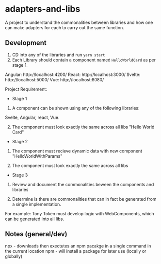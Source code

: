 # adapters-and-libs
A project to understand the commonalities between libraries and how one can make adapters for each to carry out the same function. 

## Development

1. CD into any of the libraries and run `yarn start`
2. Each Library should contain a component named `HelloWorldCard` as per stage 1.

Angular: http://localhost:4200/
React:   http://localhost:3000/
Svelte:  http://localhost:5000/
Vue:     http://localhost:8080/

Project Requirement:

- Stage 1

1. A component can be shown using any of the following libraries:

Svelte, Angular, react, Vue.

2. The component must look exactly the same across all libs "Hello World Card"

- Stage 2

1. The component must recieve dynamic data with new component "HelloWorldWithParams"

2. The component must look exactly the same across all libs

- Stage 3 

1. Review and document the commonalities beween the components and libraries

2. Determine is there are commonalities that can in fact be generated from a single implementation.

For example: Tony Token must develop logic with WebComponents, which can be generated into all libs.

## Notes (general/dev)

npx - downloads then exectutes an npm pacakge in a single command in the current location
npm - will install a package for later use (locally or globally)